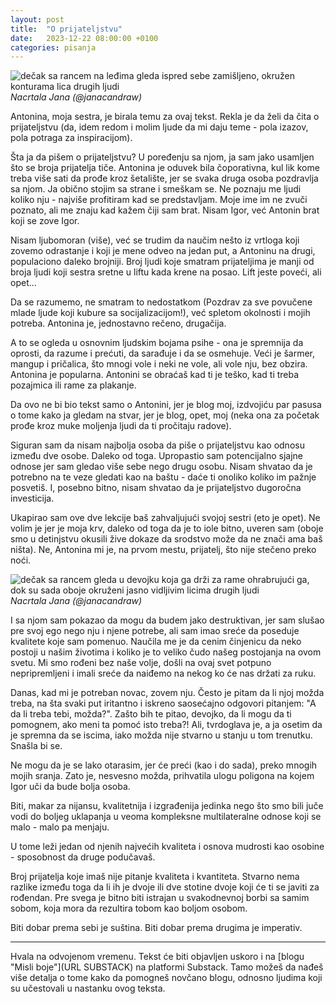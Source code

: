 ```yaml
---
layout: post
title:  "O prijateljstvu"
date:   2023-12-22 08:00:00 +0100
categories: pisanja
---
```

![dečak sa rancem na leđima gleda ispred sebe zamišljeno, okružen konturama lica drugih ljudi](/a/jana-bff1.png)
*Nacrtala Jana (@janacandraw)*

Antonina, moja sestra, je birala temu za ovaj tekst. Rekla je da želi da čita o prijateljstvu (da, idem redom i molim ljude da mi daju teme - pola izazov, pola potraga za inspiracijom). 

Šta ja da pišem o prijateljstvu? U poređenju sa njom, ja sam jako usamljen što se broja prijatelja tiče. Antonina je oduvek bila čoporativna, kul lik kome treba više sati da prođe kroz šetalište, jer se svaka druga osoba pozdravlja sa njom. Ja obično stojim sa strane i smeškam se. Ne poznaju me ljudi koliko nju - najviše profitiram kad se predstavljam. Moje ime im ne zvuči poznato, ali me znaju kad kažem čiji sam brat. Nisam Igor, već Antonin brat koji se zove Igor.

Nisam ljubomoran (više), već se trudim da naučim nešto iz vrtloga koji zovemo odrastanje i koji je mene odveo na jedan put, a Antoninu na drugi, populaciono daleko brojniji. Broj ljudi koje smatram prijateljima je manji od broja ljudi koji sestra sretne u liftu kada krene na posao. Lift jeste poveći, ali opet...

Da se razumemo, ne smatram to nedostatkom (Pozdrav za sve povučene mlade ljude koji kubure sa socijalizacijom!), već spletom okolnosti i mojih potreba. Antonina je, jednostavno rečeno, drugačija.

A to se ogleda u osnovnim ljudskim bojama psihe - ona je spremnija da oprosti, da razume i prećuti, da sarađuje i da se osmehuje. Veći je šarmer, mangup i pričalica, što mnogi vole i neki ne vole, ali vole nju, bez obzira. Antonina je popularna. Antonini se obraćaš kad ti je teško, kad ti treba pozajmica ili rame za plakanje.

Da ovo ne bi bio tekst samo o Antonini, jer je blog moj, izdvojiću par pasusa o tome kako ja gledam na stvar, jer je blog, opet, moj (neka ona za početak prođe kroz muke moljenja ljudi da ti pročitaju radove).

Siguran sam da nisam najbolja osoba da piše o prijateljstvu kao odnosu između dve osobe. Daleko od toga. Upropastio sam potencijalno sjajne odnose jer sam gledao više sebe nego drugu osobu. Nisam shvatao da je potrebno na te veze gledati kao na baštu - daće ti onoliko koliko im pažnje posvetiš. I, posebno bitno, nisam shvatao da je prijateljstvo dugoročna investicija.

Ukapirao sam ove dve lekcije baš zahvaljujući svojoj sestri (eto je opet). Ne volim je jer je moja krv, daleko od toga da je to iole bitno, uveren sam (oboje smo u detinjstvu okusili žive dokaze da srodstvo može da ne znači ama baš ništa). Ne, Antonina mi je, na prvom mestu, prijatelj, što nije stečeno preko noći.

![dečak sa rancem gleda u devojku koja ga drži za rame ohrabrujući ga, dok su sada oboje okruženi jasno vidljivim licima drugih ljudi](/a/jana-bff2.png)
*Nacrtala Jana (@janacandraw)*

I sa njom sam pokazao da mogu da budem jako destruktivan, jer sam slušao pre svoj ego nego nju i njene potrebe, ali sam imao sreće da poseduje kvalitete koje sam pomenuo. Naučila me je da cenim činjenicu da neko postoji u našim životima i koliko je to veliko čudo našeg postojanja na ovom svetu. Mi smo rođeni bez naše volje, došli na ovaj svet potpuno nepripremljeni i imali sreće da naiđemo na nekog ko će nas držati za ruku.

Danas, kad mi je potreban novac, zovem nju. Često je pitam da li njoj možda treba, na šta svaki put iritantno i iskreno saosećajno odgovori pitanjem: "A da li treba tebi, možda?". Zašto bih te pitao, devojko, da li mogu da ti pomognem, ako meni ta pomoć isto treba?! Ali, tvrdoglava je, a ja osetim da je spremna da se iscima, iako možda nije stvarno u stanju u tom trenutku. Snašla bi se.

Ne mogu da je se lako otarasim, jer će preći (kao i do sada), preko mnogih mojih sranja. Zato je, nesvesno možda, prihvatila ulogu poligona na kojem Igor uči da bude bolja osoba.

Biti, makar za nijansu, kvalitetnija i izgrađenija jedinka nego što smo bili juče vodi do boljeg uklapanja u veoma kompleksne multilateralne odnose koji se malo - malo pa menjaju.

U tome leži jedan od njenih najvećih kvaliteta i osnova mudrosti kao osobine - sposobnost da druge podučavaš.

Broj prijatelja koje imaš nije pitanje kvaliteta i kvantiteta. Stvarno nema razlike između toga da li ih je dvoje ili dve stotine dvoje koji će ti se javiti za rođendan. Pre svega je bitno biti istrajan u svakodnevnoj borbi sa samim sobom, koja mora da rezultira tobom kao boljom osobom.

Biti dobar prema sebi je suština. Biti dobar prema drugima je imperativ.

---

Hvala na odvojenom vremenu. Tekst će biti objavljen uskoro i na [blogu "Misli boje"](URL SUBSTACK) na platformi Substack. Tamo možeš da nađeš više detalja o tome kako da pomogneš novčano blogu, odnosno ljudima koji su učestovali u nastanku ovog teksta.